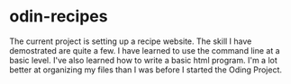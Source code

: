 # odin-recipes
The current project is setting up a recipe website.
The skill I have demostrated are quite a few. I have learned to use the command line at a basic level. I've also learned how to write a basic html program.
I'm a lot better at organizing my files than I was before I started the Oding Project.
